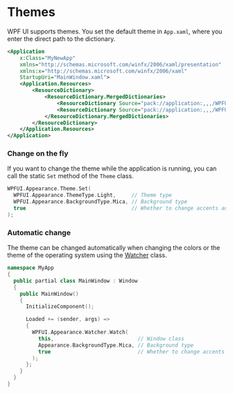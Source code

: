 # Themes
WPF UI supports themes. You set the default theme in `App.xaml`, where you enter the direct path to the dictionary.
```xml
<Application
    x:Class="MyNewApp"
    xmlns="http://schemas.microsoft.com/winfx/2006/xaml/presentation"
    xmlns:x="http://schemas.microsoft.com/winfx/2006/xaml"
    StartupUri="MainWindow.xaml">
    <Application.Resources>
        <ResourceDictionary>
            <ResourceDictionary.MergedDictionaries>
                <ResourceDictionary Source="pack://application:,,,/WPFUI;component/Styles/Theme/Dark.xaml" />
                <ResourceDictionary Source="pack://application:,,,/WPFUI;component/Styles/WPFUI.xaml" />
            </ResourceDictionary.MergedDictionaries>
        </ResourceDictionary>
    </Application.Resources>
</Application>

```

### Change on the fly
If you want to change the theme while the application is running, you can call the static `Set` method of the `Theme` class.
```cpp
WPFUI.Appearance.Theme.Set(
  WPFUI.Appearance.ThemeType.Light,     // Theme type
  WPFUI.Appearance.BackgroundType.Mica, // Background type
  true                                  // Whether to change accents automatically
);
```

### Automatic change
The theme can be changed automatically when changing the colors or the theme of the operating system using the [Watcher](https://github.com/lepoco/wpfui/blob/main/WPFUI/Appearance/Watcher.cs) class.
```cpp
namespace MyApp
{
  public partial class MainWindow : Window
  {
    public MainWindow()
    {
      InitializeComponent();

      Loaded += (sender, args) =>
      {
        WPFUI.Appearance.Watcher.Watch(
          this,                           // Window class
          Appearance.BackgroundType.Mica, // Background type
          true                            // Whether to change accents automatically
        );
      };
    }
  }
}
```